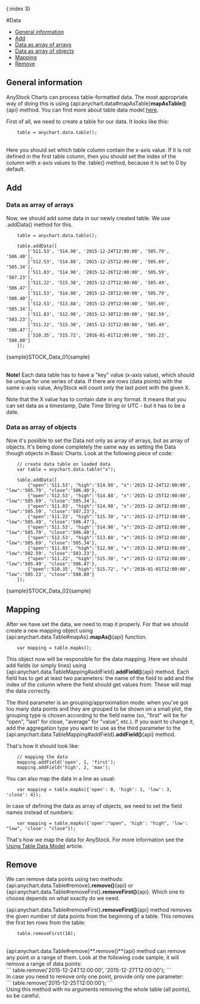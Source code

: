 {:index 3}

#Data

* [General information](#general_information)
* [Add](#add)
 * [Data as array of arrays](#data_as_array_of_arrays)
 * [Data as array of objects](#data_as_array_of_objects)
* [Mapping](#mapping)
* [Remove](#remove)

## General information
AnyStock Charts can process table-formatted data. The most appropriate way of doing this is using {api:anychart.data#mapAsTable}**mapAsTable()**{api} method. You can find more about table data model [here](../Working_with_Data/Using_Table_Data_Model).

First of all, we need to create a table for our data. It looks like this:
<br>
```
	table = anychart.data.table();
```
<br>
Here you should set which table column contain the x-axis value. If it is not defined in the first table column, then you should set the index of the column with x-axis values to the .table() method, because it is set to 0 by default.

## Add

### Data as array of arrays

Now, we should add some data in our newly created table. We use .addData() method for this.

```
	table = anychart.data.table();
	
	table.addData([
		['511.53', '514.98', '2015-12-24T12:00:00', '505.79', '506.40'],
        ['512.53', '514.88', '2015-12-25T12:00:00', '505.69', '505.34'],
        ['511.83', '514.98', '2015-12-26T12:00:00', '505.59', '507.23'],
        ['511.22', '515.30', '2015-12-27T12:00:00', '505.49', '506.47'],
        ['511.53', '514.98', '2015-12-28T12:00:00', '505.79', '506.40'],
        ['512.53', '513.88', '2015-12-29T12:00:00', '505.69', '505.34'],
        ['511.83', '512.98', '2015-12-30T12:00:00', '502.59', '503.23'],
        ['511.22', '515.30', '2015-12-31T12:00:00', '505.49', '506.47'],
        ['510.35', '515.72', '2016-01-01T12:00:00', '505.23', '508.80']
	]);
```

{sample}STOCK\_Data\_01{sample}

<br>**Note!** Each data table has to have a "key" value (x-axis value), which should be unique for one series of data. If there are rows (data points) with the same x-axis value, AnyStock will count only the last point with the given X.

Note that the X value has to contain date in any format. It means that you can set data as a timestamp, Date Time String or UTC - but it has to be a date.


### Data as array of objects

Now it's posiible to set the Data not only as array of arrays, but as array of objects. It's being done completely the same way as setting the Data though objects in Basic Charts. Look at the following piece of code:

```
	// create data table on loaded data
    var table = anychart.data.table("x");

    table.addData([
        {"open":'511.53', "high":'514.98', "x":'2015-12-24T12:00:00', "low":'505.79', "close":'506.40'},
        {"open":'512.53', "high":'514.88', "x":'2015-12-25T12:00:00', "low":'505.69', "close":'505.34'},
        {"open":'511.83', "high":'514.98', "x":'2015-12-26T12:00:00', "low":'505.59', "close":'507.23'},
        {"open":'511.22', "high":'515.30', "x":'2015-12-27T12:00:00', "low":'505.49', "close":'506.47'},
        {"open":'511.53', "high":'514.98', "x":'2015-12-28T12:00:00', "low":'505.79', "close":'506.40'},
        {"open":'512.53', "high":'513.88', "x":'2015-12-29T12:00:00', "low":'505.69', "close":'505.34'},
        {"open":'511.83', "high":'512.98', "x":'2015-12-30T12:00:00', "low":'502.59', "close":'503.23'},
        {"open":'511.22', "high":'515.30', "x":'2015-12-31T12:00:00', "low":'505.49', "close":'506.47'},
        {"open":'510.35', "high":'515.72', "x":'2016-01-01T12:00:00', "low":'505.23', "close":'508.80'}
    ]);

```

{sample}STOCK\_Data\_02{sample}


## Mapping

After we have set the data, we need to map it properly. For that we should create a new mapping object using {api:anychart.data.Table#mapAs}**.mapAs()**{api} function. 

```
	var mapping = table.mapAs();
```

This object now will be responsible for the data mapping. Here we should add fields (or simply lines) using {api:anychart.data.TableMapping#addField}**.addField()**{api} method. Each field has to get at least two parameters: the name of the field to add and the index of the column where the field should get values from. These will map the data correctly.

The third parameter is an grouping/approximation mode: when you've got too many data points and they are grouped to be shown on a small plot, the grouping type is chosen according to the field name (so, "first" will be for "open", "last" for close, "average" for "value", etc.). If you want to change it, add the aggregation type you want to use as the third parameter to the {api:anychart.data.TableMapping#addField}**.addField()**{api} method.

That's how it should look like:

```
    // mapping the data
	mapping.addField('open', 1, 'first');
	mapping.addField('high', 2, 'max');
```

You can also map the data in a line as usual:

```
	var mapping = table.mapAs({'open': 0, 'high': 1, 'low': 3, 'close': 4});
```

In case of defining the data as array of objects, we need to set the field names instead of numbers:

```
	var mapping = table.mapAs({'open':"open", 'high': "high", 'low': "low", 'close': "close"});
```

That's how we map the data for AnyStock. For more information see the [Using Table Data Model](../Working_with_Data/Using_Table_Data_Model) article.

## Remove

We can remove data points using two methods: {api:anychart.data.Table#remove}**.remove()**{api} or {api:anychart.data.Table#removeFirst}**.removeFirst()**{api}. 
Which one to choose depends on what exactly do we need.

 {api:anychart.data.Table#removeFirst}**.removeFirst()**{api} method removes the given number of data points from the beginning of a table. This removes the first ten rows from the table:
<br>
```
	table.removeFirst(10);
```
<br>
  {api:anychart.data.Table#remove}**.remove()**{api} method can remove any point or a range of them. Look at the following code sample, it will remove a range of data points:
<br>
```
	table.remove('2015-12-24T12:00:00', '2015-12-27T12:00:00');
```
<br>
In case you need to remove only one point, provide only one parameter:
<br>
```
	table.remove('2015-12-25T12:00:00');
```
<br>
Using this method with no arguments removing the whole table (all points), so be careful. 
